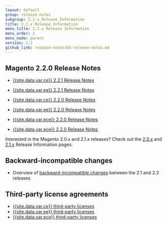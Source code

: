 ```yaml
---
layout: default
group: release-notes
subgroup: 2.2.x_Release_Information
title: 2.2.x Release Information
menu_title: 2.2.x Release Information
menu_order: 1
menu_node: parent
version: 2.2
github_link: release-notes/bk-release-notes.md
---
```




## Magento 2.2.0 Release Notes

* [{{site.data.var.ce}} 2.2.1 Release Notes]({{page.baseurl}}release-notes/ReleaseNotes2.2.1CE.html)
* [{{site.data.var.ee}} 2.2.1 Release Notes]({{page.baseurl}}release-notes/ReleaseNotes2.2.1EE.html)


* [{{site.data.var.ce}} 2.2.0 Release Notes]({{page.baseurl}}release-notes/ReleaseNotes2.2.0CE.html)

* [{{site.data.var.ee}} 2.2.0 Release Notes]({{page.baseurl}}release-notes/ReleaseNotes2.2.0EE.html)


* [{{site.data.var.ece}} 2.2.0 Release Notes]({{page.baseurl}}cloud/release-notes/CloudReleaseNotes2.2.1.html)

* [{{site.data.var.ece}} 2.2.0 Release Notes]({{page.baseurl}}cloud/release-notes/CloudReleaseNotes2.2.html)

Interested in the Magento 2.0.x and 2.1.x releases? Check out the [2.0.x](http://devdocs.magento.com/guides/v2.0/release-notes/bk-release-notes.html) and [2.1.x](http://devdocs.magento.com/guides/v2.1/release-notes/bk-release-notes.html) Release Information pages.  



## Backward-incompatible changes

*	Overview of [backward-incompatible changes]({{page.baseurl}}release-notes/backward-incompatible-changes.html) between the 2.1 and 2.2 releases

## Third-party license agreements

*	[{{site.data.var.ce}} third-party licenses]({{page.baseurl}}release-notes/thirdparty_ce.html)
*	[{{site.data.var.ee}} third-party licenses]({{page.baseurl}}release-notes/thirdparty_ee.html)
*	[{{site.data.var.ece}} third-party licenses]({{page.baseurl}}release-notes/thirdparty-mccloud.html)
